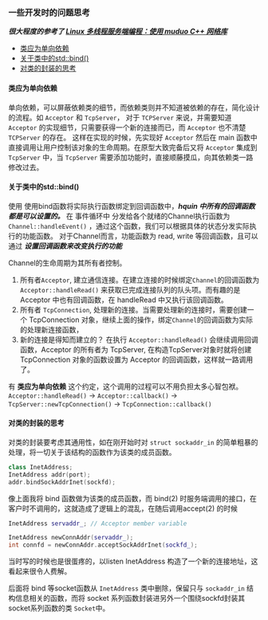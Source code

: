 ### 一些开发时的问题思考

***很大程度的参考了 [Linux 多线程服务端编程：使用 muduo C++ 网络库](http://chenshuo.com/book/)***

- [类应为单向依赖](#one_way_dep)
- [关于类中的std::bind()](#bind)
- [对类的封装的思考](#wrapper)


#### <span id = "one_way_dep"> 类应为单向依赖 </span>
单向依赖，可以屏蔽依赖类的细节，而依赖类则并不知道被依赖的存在，简化设计的流程。如 `Acceptor` 和 `TcpServer`， 对于 `TCPServer` 来说，并需要知道 `Acceptor` 的实现细节，只需要获得一个新的连接而已，而 `Acceptor` 也不清楚 `TCPServer` 的存在。
这样在实现的时候，先实现好 `Acceptor` 然后在 main 函数中直接调用让用户控制该对象的生命周期。在原型大致完备后又将 `Acceptor` 集成到 `TcpServer` 中，当 `TcpServer` 需要添加功能时，直接顺藤摸瓜，向其依赖类一路修改过去。

#### <span id = "bind"> 关于类中的std::bind() </span>
使用 使用bind函数将实际执行函数绑定到回调函数中，***hquin 中所有的回调函数都是可以设置的。***
在 事件循环中 分发给各个就绪的Channel执行函数为 `Channel::handleEvent()` ，通过这个函数，我们可以根据具体的状态分发实际执行的功能函数。
对于Channel而言，功能函数为 read, write 等回调函数，且可以通过 ***设置回调函数来改变执行的功能***

Channel的生命周期为其所有者控制。
1. 所有者`Acceptor`, 建立通信连接。在建立连接的时候绑定`Channel`的回调函数为 `Acceptor::handleRead()` 来获取已完成连接队列的队头项。而有趣的是 Acceptor 中也有回调函数，在 handleRead 中又执行该回调函数。
2. 所有者 `TcpConnection`, 处理新的连接。当需要处理新的连接时，需要创建一个 TcpConnection 对象，继续上面的操作，绑定`Channel`的回调函数为实际的处理新连接函数，
3. 新的连接是得知而建立的？ 在执行 `Acceptor::handleRead()` 会继续调用回调函数，Acceptor 的所有者为 TcpServer, 在构造TcpServer对象时就将创建TcpConnection 对象的函数设置为 Acceptor 的回调函数，这样就一路调用了。

有 **类应为单向依赖** 这个约定，这个调用的过程可以不用负担太多心智包袱。
`Acceptor::handleRead()` -> `Acceptor::callback()` -> `TcpServer::newTcpConnection()` -> `TcpConnection::callback()`

#### <span id = "wrapper"> 对类的封装的思考 </span>
对类的封装要考虑其通用性，如在刚开始时对 `struct sockaddr_in` 的简单粗暴的处理，将一切关于该结构的函数作为该类的成员函数。
```cpp
class InetAddress;
InetAddress addr(port);
addr.bindSockAddrInet(sockfd);
```
像上面我将 bind 函数做为该类的成员函数，而 bind(2) 时服务端调用的接口，在客户时不调用的，这就造成了逻辑上的混乱，在随后调用accept(2) 的时候
```cpp
InetAddress servaddr_; // Acceptor member variable

InetAddress newConnAddr(servaddr_);
int connfd = newConnAddr.acceptSockAddrInet(sockfd_);
```
当时写的时候也是很蛋疼的，以listen InetAddress 构造了一个新的连接地址，这看起来很令人费解。

后面将 bind 等socket函数从 `InetAddress` 类中删除，保留只与 `sockaddr_in` 结构信息相关的函数，而将 socket 系列函数封装进另外一个围绕sockfd封装其socket系列函数的类 `Socket`中。